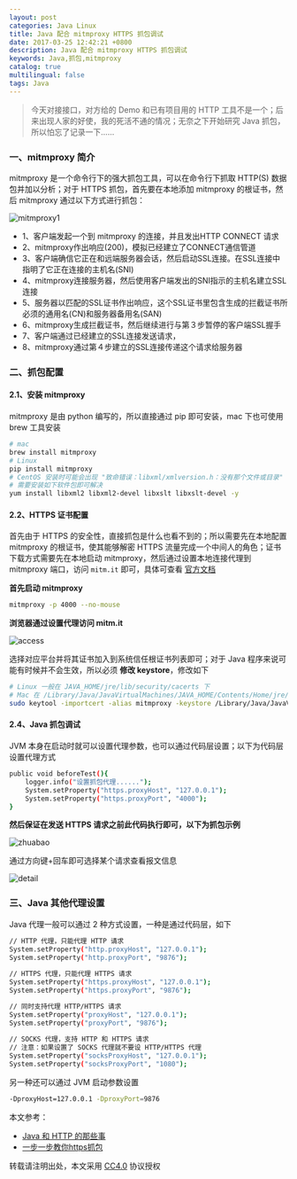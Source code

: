 ```yaml
---
layout: post
categories: Java Linux
title: Java 配合 mitmproxy HTTPS 抓包调试
date: 2017-03-25 12:42:21 +0800
description: Java 配合 mitmproxy HTTPS 抓包调试
keywords: Java,抓包,mitmproxy
catalog: true
multilingual: false
tags: Java
---
```


> 今天对接接口，对方给的 Demo 和已有项目用的 HTTP 工具不是一个；后来出现人家的好使，我的死活不通的情况；无奈之下开始研究 Java 抓包，所以怕忘了记录一下......

### 一、mitmproxy 简介

mitmproxy 是一个命令行下的强大抓包工具，可以在命令行下抓取 HTTP(S) 数据包并加以分析；对于 HTTPS 抓包，首先要在本地添加 mitmproxy 的根证书，然后 mitmproxy 通过以下方式进行抓包：

![mitmproxy1](https://mritd.oss.link/markdown/x7lir.jpg)

- 1、客户端发起一个到 mitmproxy 的连接，并且发出HTTP CONNECT 请求
- 2、mitmproxy作出响应(200)，模拟已经建立了CONNECT通信管道
- 3、客户端确信它正在和远端服务器会话，然后启动SSL连接。在SSL连接中指明了它正在连接的主机名(SNI)
- 4、mitmproxy连接服务器，然后使用客户端发出的SNI指示的主机名建立SSL连接
- 5、服务器以匹配的SSL证书作出响应，这个SSL证书里包含生成的拦截证书所必须的通用名(CN)和服务器备用名(SAN)
- 6、mitmproxy生成拦截证书，然后继续进行与第３步暂停的客户端SSL握手
- 7、客户端通过已经建立的SSL连接发送请求，
- 8、mitmproxy通过第４步建立的SSL连接传递这个请求给服务器

### 二、抓包配置

#### 2.1、安装 mitmproxy

mitmproxy 是由  python 编写的，所以直接通过 pip 即可安装，mac 下也可使用 brew 工具安装

``` sh
# mac
brew install mitmproxy
# Linux
pip install mitmproxy
# CentOS 安装时可能会出现 "致命错误：libxml/xmlversion.h：没有那个文件或目录"
# 需要安装如下软件包即可解决
yum install libxml2 libxml2-devel libxslt libxslt-devel -y
```

#### 2.2、HTTPS 证书配置

首先由于 HTTPS 的安全性，直接抓包是什么也看不到的；所以需要先在本地配置 mitmproxy 的根证书，使其能够解密 HTTPS 流量完成一个中间人的角色；证书下载方式需要先在本地启动 mitmproxy，然后通过设置本地连接代理到 mitmproxy 端口，访问 `mitm.it` 即可，具体可查看 [官方文档](https://mitmproxy.org/doc/certinstall.html)

**首先启动 mitmproxy**

``` sh
mitmproxy -p 4000 --no-mouse
```

**浏览器通过设置代理访问 mitm.it**

![access](https://mritd.oss.link/markdown/unrnc.jpg)


选择对应平台并将其证书加入到系统信任根证书列表即可；对于 Java 程序来说可能有时候并不会生效，所以必须 **修改 keystore**，修改如下


``` sh
# Linux 一般在 JAVA_HOME/jre/lib/security/cacerts 下
# Mac 在 /Library/Java/JavaVirtualMachines/JAVA_HOME/Contents/Home/jre/lib/security/cacerts
sudo keytool -importcert -alias mitmproxy -keystore /Library/Java/JavaVirtualMachines/jdk1.8.0_77.jdk/Contents/Home/jre/lib/security/cacerts -storepass changeit -trustcacerts -file ~/.mitmproxy/mitmproxy-ca-cert.pem
```

#### 2.4、Java 抓包调试

JVM 本身在启动时就可以设置代理参数，也可以通过代码层设置；以下为代码层设置代理方式

``` sh
public void beforeTest(){
    logger.info("设置抓包代理......");
    System.setProperty("https.proxyHost", "127.0.0.1");
    System.setProperty("https.proxyPort", "4000");
}
```

**然后保证在发送 HTTPS 请求之前此代码执行即可，以下为抓包示例**

![zhuabao](https://mritd.oss.link/markdown/kuzhd.jpg)

通过方向键+回车即可选择某个请求查看报文信息

![detail](https://mritd.oss.link/markdown/vfifu.jpg)

### 三、Java 其他代理设置

Java 代理一般可以通过 2 种方式设置，一种是通过代码层，如下

``` sh
// HTTP 代理，只能代理 HTTP 请求
System.setProperty("http.proxyHost", "127.0.0.1");
System.setProperty("http.proxyPort", "9876");
 
// HTTPS 代理，只能代理 HTTPS 请求
System.setProperty("https.proxyHost", "127.0.0.1");
System.setProperty("https.proxyPort", "9876");

// 同时支持代理 HTTP/HTTPS 请求
System.setProperty("proxyHost", "127.0.0.1");
System.setProperty("proxyPort", "9876");
 
// SOCKS 代理，支持 HTTP 和 HTTPS 请求
// 注意：如果设置了 SOCKS 代理就不要设 HTTP/HTTPS 代理
System.setProperty("socksProxyHost", "127.0.0.1");
System.setProperty("socksProxyPort", "1080");
```

另一种还可以通过 JVM 启动参数设置

``` sh
-DproxyHost=127.0.0.1 -DproxyPort=9876
```

本文参考：

- [Java 和 HTTP 的那些事](http://www.aneasystone.com/archives/2015/12/java-and-http-using-proxy.html)
- [一步一步教你https抓包](http://blog.csdn.net/qq_30513483/article/details/53258637)

转载请注明出处，本文采用 [CC4.0](http://creativecommons.org/licenses/by-nc-nd/4.0/) 协议授权
